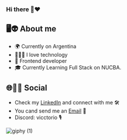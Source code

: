 ### Hi there 🫶❤️
## 🖥️👽 About me
- 🌍   Currently on Argentina
- 👨🏻‍💻   I love technology
- 🚀   Frontend developer
- 🎓   Currently Learning Full Stack on NUCBA.


## 🌐🤝🏻 Social
- Check my [LinkedIn](https://www.linkedin.com/in/victoriocaccioppoli/) and connect with me 🛠️
- You cand send me an [Email](victoriocaccioppoli@gmail.com) 📧
- Discord: vicctorio 🎙️

![giphy (1)](https://github.com/Victorioo/tukens/assets/114512180/ae7c5282-713b-44c6-8a86-71f0b1974ebd)
